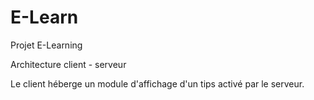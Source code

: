 # E-Learn
Projet E-Learning 

Architecture client - serveur

Le client héberge un module d'affichage d'un tips activé par le serveur.
